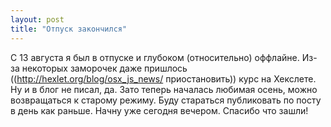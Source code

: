 ```yaml
---
layout: post
title: "Отпуск закончился"
---
```

С 13 августа я был в отпуске и глубоком (относительно) оффлайне. Из-за некоторых заморочек даже пришлось ((http://hexlet.org/blog/osx_js_news/ приостановить)) курс на Хекслете. Ну и в блог не писал, да. Зато теперь началась любимая осень, можно возвращаться к старому режиму. Буду стараться публиковать по посту в день как раньше. Начну уже сегодня вечером. Спасибо что зашли!
